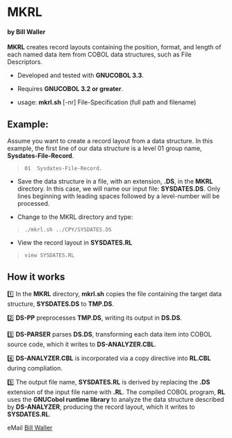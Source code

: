 # MKRL
#### by Bill Waller
**MKRL** creates record layouts containing the position, format, and length of each named data item from COBOL data structures, such as File Descriptors.

- Developed and tested with **GNUCOBOL 3.3**.

- Requires **GNUCOBOL 3.2 or greater**.

- usage: **mkrl.sh** [-nr] File-Specification (full path and filename)

## Example:

Assume you want to create a record layout from a data structure. In this example, the first line of our data structure is a level 01 group name, **Sysdates-File-Record**.

>     01  Sysdates-File-Record.

* Save the data structure in a file, with an extension, **.DS**, in the **MKRL** directory. In this case, we will name our input file: **SYSDATES.DS**. Only lines beginning with leading spaces followed by a level-number will be processed. 

* Change to the MKRL directory and type:

>     ./mkrl.sh ../CPY/SYSDATES.DS

* View the record layout in **SYSDATES.RL**

>     view SYSDATES.RL

## How it works

:one:	In the **MKRL** directory, **mkrl.sh** copies the file containing the target data structure, **SYSDATES.DS** to **TMP.DS**.

:two:	**DS-PP** preprocesses **TMP.DS**, writing its output in **DS.DS**.

:three:	**DS-PARSER** parses **DS.DS**, transforming each data item into COBOL source code, which it writes to **DS-ANALYZER.CBL**.

:four:	**DS-ANALYZER.CBL** is incorporated via a copy directive into **RL.CBL** during compliation.

:five:	The output file name, **SYSDATES.RL** is derived by replacing the **.DS** extension of the input file name with **.RL**. The compiled COBOL program, **RL** uses the **GNUCobol runtime library** to analyze the data structure described by **DS-ANALYZER**, producing the record layout, which it writes to **SYSDATES.RL**. 

eMail [Bill Waller](billxwaller@gmail.com)
